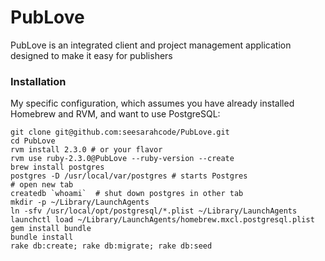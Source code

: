 # PubLove

PubLove is an integrated client and project management application designed to make it easy for publishers

### Installation

My specific configuration, which assumes you have already installed Homebrew and RVM, and want to use PostgreSQL:

```
git clone git@github.com:seesarahcode/PubLove.git
cd PubLove
rvm install 2.3.0 # or your flavor
rvm use ruby-2.3.0@PubLove --ruby-version --create
brew install postgres
postgres -D /usr/local/var/postgres # starts Postgres
# open new tab
createdb `whoami`  # shut down postgres in other tab
mkdir -p ~/Library/LaunchAgents
ln -sfv /usr/local/opt/postgresql/*.plist ~/Library/LaunchAgents
launchctl load ~/Library/LaunchAgents/homebrew.mxcl.postgresql.plist
gem install bundle
bundle install
rake db:create; rake db:migrate; rake db:seed
```
